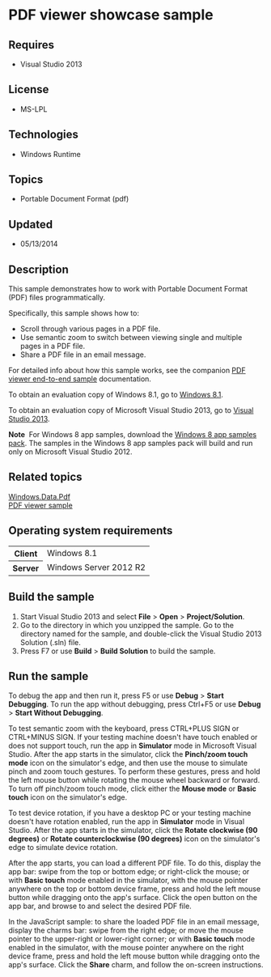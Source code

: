 # PDF viewer showcase sample
## Requires
- Visual Studio 2013
## License
- MS-LPL
## Technologies
- Windows Runtime
## Topics
- Portable Document Format (pdf)
## Updated
- 05/13/2014
## Description

<div id="mainSection">
<p>This sample demonstrates how to work with Portable Document Format (PDF) files programmatically.
</p>
<p>Specifically, this sample shows how to:</p>
<ul>
<li>Scroll through various pages in a PDF file. </li><li>Use semantic zoom to switch between viewing single and multiple pages in a PDF file.
</li><li>Share a PDF file in an email message. </li></ul>
<p>For detailed info about how this sample works, see the companion <a href="http://go.microsoft.com/fwlink/p/?LinkId=306022">
PDF viewer end-to-end sample</a> documentation.</p>
<p>To obtain an evaluation copy of Windows&nbsp;8.1, go to <a href="http://go.microsoft.com/fwlink/p/?linkid=301696">
Windows&nbsp;8.1</a>.</p>
<p>To obtain an evaluation copy of Microsoft Visual Studio&nbsp;2013, go to <a href="http://go.microsoft.com/fwlink/p/?linkid=301697">
Visual Studio&nbsp;2013</a>. </p>
<p></p>
<p class="note"><b>Note</b>&nbsp;&nbsp;For Windows&nbsp;8 app samples, download the <a href="http://go.microsoft.com/fwlink/p/?LinkId=301698">
Windows&nbsp;8 app samples pack</a>. The samples in the Windows&nbsp;8 app samples pack will build and run only on Microsoft Visual Studio&nbsp;2012.</p>
<p></p>
<h2><a id="related_topics"></a>Related topics</h2>
<dl><dt><a href="http://go.microsoft.com/fwlink/p/?LinkId=306021">Windows.Data.Pdf</a>
</dt><dt><a href="http://go.microsoft.com/fwlink/p/?LinkID=299582">PDF viewer sample</a>
</dt></dl>
<h2>Operating system requirements</h2>
<table>
<tbody>
<tr>
<th>Client</th>
<td><dt>Windows&nbsp;8.1 </dt></td>
</tr>
<tr>
<th>Server</th>
<td><dt>Windows Server&nbsp;2012&nbsp;R2 </dt></td>
</tr>
</tbody>
</table>
<h2>Build the sample</h2>
<p></p>
<ol>
<li>Start Visual Studio&nbsp;2013 and select <b>File</b> &gt; <b>Open</b> &gt; <b>Project/Solution</b>.
</li><li>Go to the directory in which you unzipped the sample. Go to the directory named for the sample, and double-click the Visual Studio&nbsp;2013 Solution (.sln) file.
</li><li>Press F7 or use <b>Build</b> &gt; <b>Build Solution</b> to build the sample. </li></ol>
<p></p>
<h2>Run the sample</h2>
<p>To debug the app and then run it, press F5 or use <b>Debug</b> &gt; <b>Start Debugging</b>. To run the app without debugging, press Ctrl&#43;F5 or use
<b>Debug</b> &gt; <b>Start Without Debugging</b>.</p>
<p>To test semantic zoom with the keyboard, press CTRL&#43;PLUS SIGN or CTRL&#43;MINUS SIGN. If your testing machine doesn't have touch enabled or does not support touch, run the app in
<b>Simulator</b> mode in Microsoft Visual Studio. After the app starts in the simulator, click the
<b>Pinch/zoom touch mode</b> icon on the simulator's edge, and then use the mouse to simulate pinch and zoom touch gestures. To perform these gestures, press and hold the left mouse button while rotating the mouse wheel backward or forward. To turn off pinch/zoom
 touch mode, click either the <b>Mouse mode</b> or <b>Basic touch</b> icon on the simulator's edge.</p>
<p>To test device rotation, if you have a desktop PC or your testing machine doesn't have rotation enabled, run the app in
<b>Simulator</b> mode in Visual Studio. After the app starts in the simulator, click the
<b>Rotate clockwise (90 degrees)</b> or <b>Rotate counterclockwise (90 degrees)</b> icon on the simulator's edge to simulate device rotation.</p>
<p>After the app starts, you can load a different PDF file. To do this, display the app bar: swipe from the top or bottom edge; or right-click the mouse; or with
<b>Basic touch</b> mode enabled in the simulator, with the mouse pointer anywhere on the top or bottom device frame, press and hold the left mouse button while dragging onto the app's surface. Click the open button on the app bar, and browse to and select the
 desired PDF file.</p>
<p>In the JavaScript sample: to share the loaded PDF file in an email message, display the charms bar: swipe from the right edge; or move the mouse pointer to the upper-right or lower-right corner; or with
<b>Basic touch</b> mode enabled in the simulator, with the mouse pointer anywhere on the right device frame, press and hold the left mouse button while dragging onto the app's surface. Click the
<b>Share</b> charm, and follow the on-screen instructions.</p>
</div>
